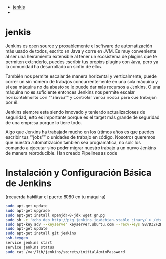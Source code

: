 - [jenkis](#jenkis)
-

# jenkis

Jenkins es open source y probablemente el software de automatización más usado de todos, escrito en Java y corre en JVM. Es muy conveniente al ser una herramienta extensible al tener un ecosistema de plugins que te permiten extenderlo, puedes escribir tus propios plugins con Java, pero ya la comunidad ha desarrollado un sinfín de ellos.

También nos permite escalar de manera horizontal y verticalmente, puede correr un sin número de trabajos concurrentemente en una sola máquina y si esa máquina no da abasto se le puede dar más recursos a Jenkins. O una máquina no es suficiente entonces Jenkins nos permite escalar horizontalmente con ““slaves”” y controlar varios nodos para que trabajen por él.

Jenkins siempre esta siendo innovado y teniendo actualizaciones de seguridad, esto es importante porque es el target más grande de seguridad de una empresa porque lo tiene todo.

Algo que Jenkins ha trabajado mucho en los últimos años es que puedes escribir tus ““jobs”” o unidades de trabajo en código. Nosotros queremos que nuestra automatización también sea programática, no solo los comando a ejecutar sino poder migrar nuestro trabajo a un nuevo Jenkins de manera reproducible. Han creado Pipelines as code

# Instalación y Configuración Básica de Jenkins

(recuerda habilitar el puerto 8080 en tu máquina)

```bash
sudo apt-get update
sudo apt-get upgrade
sudo apt-get install openjdk-8-jdk wget gnupg
sudo sh -c 'echo deb http://pkg.jenkins.io/debian-stable binary/ > /etc/apt/sources.list.d/jenkins.list'
sudo apt-key adv --keyserver keyserver.ubuntu.com --recv-keys 9B7D32F2D50582E6
sudo apt-get update
sudo apt-get install git jenkins
ssh-keygen
service jenkins start
service jenkins status
sudo cat /var/lib/jenkins/secrets/initialAdminPassword
```